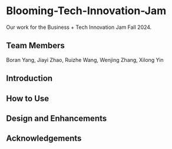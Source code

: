 # Blooming-Tech-Innovation-Jam
Our work for the Business + Tech Innovation Jam Fall 2024.

## Team Members

Boran Yang, Jiayi Zhao, Ruizhe Wang, Wenjing Zhang,  Xilong Yin

## Introduction

## How to Use

## Design and Enhancements

## Acknowledgements
